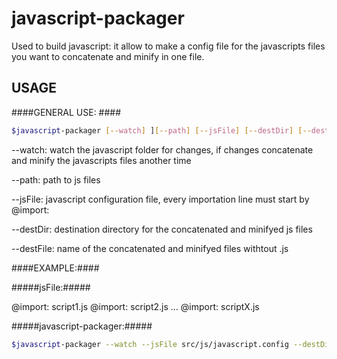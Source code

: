 javascript-packager
===================

Used to build javascript: it allow to make a config file for the javascripts files you want to concatenate and minify in one file.

USAGE
-----
####GENERAL USE: ####
```bash
$javascript-packager [--watch] ][--path] [--jsFile] [--destDir] [--destFile] 
```

--watch: watch the javascript folder for changes, if changes concatenate and minify the javascripts files another time

--path: path to js files

--jsFile: javascript configuration file, every importation line must start by @import: 

--destDir: destination directory for the concatenated and minifyed js files

--destFile: name of the concatenated and minifyed files withtout .js


####EXAMPLE:####

#####jsFile:#####

@import: script1.js
@import: script2.js
...
@import: scriptX.js


#####javascript-packager:#####
```bash
$javascript-packager --watch --jsFile src/js/javascript.config --destDir ../../workspace/build/src/js --destFile file
```
